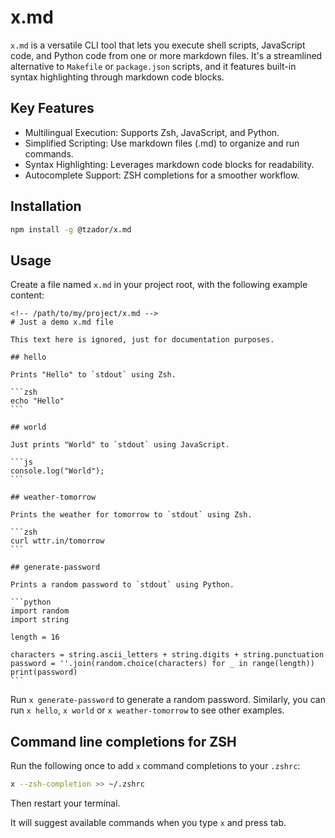 # x.md

`x.md` is a versatile CLI tool that lets you execute shell scripts,
JavaScript code, and Python code from one or more markdown files.
It's a streamlined alternative to `Makefile` or `package.json` scripts,
and it features built-in syntax highlighting through markdown code blocks.

## Key Features

- Multilingual Execution: Supports Zsh, JavaScript, and Python.
- Simplified Scripting: Use markdown files (.md) to organize and run commands.
- Syntax Highlighting: Leverages markdown code blocks for readability.
- Autocomplete Support: ZSH completions for a smoother workflow.

## Installation

```zsh
npm install -g @tzador/x.md
```

## Usage

Create a file named `x.md` in your project root, with the following example content:

    <!-- /path/to/my/project/x.md -->
    # Just a demo x.md file

    This text here is ignored, just for documentation purposes.

    ## hello

    Prints "Hello" to `stdout` using Zsh.

    ```zsh
    echo "Hello"
    ```

    ## world

    Just prints "World" to `stdout` using JavaScript.

    ```js
    console.log("World");
    ```

    ## weather-tomorrow

    Prints the weather for tomorrow to `stdout` using Zsh.

    ```zsh
    curl wttr.in/tomorrow
    ```

    ## generate-password

    Prints a random password to `stdout` using Python.

    ```python
    import random
    import string

    length = 16

    characters = string.ascii_letters + string.digits + string.punctuation
    password = ''.join(random.choice(characters) for _ in range(length))
    print(password)
    ```

Run `x generate-password` to generate a random password.
Similarly, you can run `x hello`, `x world` or `x weather-tomorrow` to see other examples.

## Command line completions for ZSH

Run the following once to add `x` command completions to your `.zshrc`:

```zsh
x --zsh-completion >> ~/.zshrc
```

Then restart your terminal.

It will suggest available commands when you type `x` and press tab.
